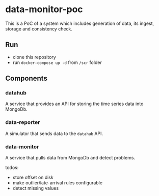 # data-monitor-poc

This is a PoC of a system which includes generation of data, its ingest, storage and consistency check.

## Run

- clone this repository
- run `docker-compose up -d` from `/scr` folder

## Components

### datahub

A service that provides an API for storing the time series data into MongoDb.

### data-reporter

A simulator that sends data to the `datahub` API.

### data-monitor

A service that pulls data from MongoDb and detect problems.

todos:
- store offset on disk
- make outlier/late-arrival rules configurable
- detect missing values

